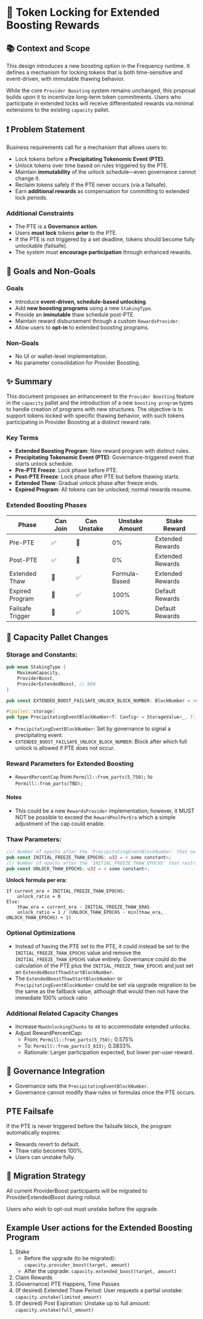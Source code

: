# 📄 Token Locking for Extended Boosting Rewards

## 📚 Context and Scope

This design introduces a new boosting option in the Frequency runtime. It defines a mechanism for locking tokens that is both time-sensitive and event-driven, with immutable thawing behavior.

While the core `Provider Boosting` system remains unchanged, this proposal builds upon it to incentivize long-term token commitments. Users who participate in extended locks will receive differentiated rewards via minimal extensions to the existing `capacity` pallet.

## ❗ Problem Statement

Business requirements call for a mechanism that allows users to:

- Lock tokens before a **Precipitating Tokenomic Event (PTE)**.
- Unlock tokens over time based on rules triggered by the PTE.
- Maintain **immutability** of the unlock schedule—even governance cannot change it.
- Reclaim tokens safely if the PTE never occurs (via a failsafe).
- Earn **additional rewards** as compensation for committing to extended lock periods.

### Additional Constraints

- The PTE is a **Governance action**.
- Users **must lock** tokens **prior** to the PTE.
- If the PTE is not triggered by a set deadline, tokens should become fully unlockable (failsafe).
- The system must **encourage participation** through enhanced rewards.

## 🎯 Goals and Non-Goals

### Goals

- Introduce **event-driven, schedule-based unlocking**.
- Add **new boosting programs** using a new `StakingType`.
- Provide an **immutable** thaw schedule post-PTE.
- Maintain reward disbursement through a custom `RewardsProvider`.
- Allow users to **opt-in** to extended boosting programs.

### Non-Goals

- No UI or wallet-level implementation.
- No parameter consolidation for Provider Boosting.

## ✨ Summary

This document proposes an enhancement to the `Provider Boosting` feature in the `capacity` pallet and the introduction
of a new `boosting program` types to handle creation of programs with new structures. The objective is to support tokens locked with specific
thawing behavior, with such tokens participating in Provider Boosting at a distinct reward rate.

### Key Terms

- **Extended Boosting Program**: New reward program with distinct rules.
- **Precipitating Tokenomic Event (PTE)**: Governance-triggered event that starts unlock schedule.
- **Pre-PTE Freeze**: Lock phase before PTE.
- **Post-PTE Freeze**: Lock phase after PTE but before thawing starts.
- **Extended Thaw**: Gradual unlock phase after freeze ends.
- **Expired Program**: All tokens can be unlocked; normal rewards resume.

### Extended Boosting Phases

| Phase            | Can Join | Can Unstake | Unstake Amount | Stake Reward     |
|------------------|----------|-------------|----------------|------------------|
| Pre-PTE          | ✅       | 🚫          | 0%             | Extended Rewards |
| Post-PTE         | ✅       | 🚫          | 0%             | Extended Rewards |
| Extended Thaw    | 🚫       | ✅          | Formula-Based  | Extended Rewards |
| Expired Program  | 🚫       | ✅          | 100%           | Default Rewards  |
| Failsafe Trigger | 🚫       | ✅          | 100%           | Default Rewards  |

## 📂 Capacity Pallet Changes

### Storage and Constants:

```rust
pub enum StakingType {
    MaximumCapacity,
    ProviderBoost,
    ProviderExtendedBoost, // NEW
}

pub const EXTENDED_BOOST_FAILSAFE_UNLOCK_BLOCK_NUMBER: BlockNumber = <some constant>;

#[pallet::storage]
pub type PrecipitatingEventBlockNumber<T: Config> = StorageValue<_, T::BlockNumber, OptionQuery>;
```

- `PrecipitatingEventBlockNumber`: Set by governance to signal a precipitating event.
- `EXTENDED_BOOST_FAILSAFE_UNLOCK_BLOCK_NUMBER`: Block after which full unlock is allowed if PTE does not occur.


### Reward Parameters for Extended Boosting

- `RewardPercentCap` from `Permill::from_parts(5_750);` to `Permill::from_parts(TBD);`

#### Notes

- This could be a new `RewardsProvider` implementation; however, it MUST NOT be possible to exceed the `RewardPoolPerEra` which a simple adjustment of the cap could enable.

### Thaw Parameters:

```rust
/// Number of epochs after the `PrecipitatingEventBlockNumber` that no unstaking is allowed
pub const INITIAL_FREEZE_THAW_EPOCHS: u32 = < some constant>;
/// Number of epochs after the `INITIAL_FREEZE_THAW_EPOCHS` that restrict the unstake amount
pub const UNLOCK_THAW_EPOCHS: u32 = < some constant>;
```

**Unlock formula per era:**

```text
If current_era < INITIAL_FREEZE_THAW_EPOCHS:
    unlock_ratio = 0
Else:
    thaw_era = current_era - INITIAL_FREEZE_THAW_ERAS
    unlock_ratio = 1 / (UNLOCK_THAW_EPOCHS - min(thaw_era, UNLOCK_THAW_EPOCHS) + 1)
```

### Optional Optimizations
- Instead of having the PTE set to the PTE, it could instead be set to the `INITIAL_FREEZE_THAW_EPOCHS` value and remove the `INITIAL_FREEZE_THAW_EPOCHS` value entirely. Governance could do the calculation of the PTE plus the `INITIAL_FREEZE_THAW_EPOCHS` and just set an `ExtendedBoostThawStartBlockNumber`.
- The `ExtendedBoostThawStartBlockNumber` or `PrecipitatingEventBlockNumber` could be set via upgrade migration to be the same as the fallback value, although that would then not have the immediate 100% unlock ratio

### Additional Related Capacity Changes

- Increase `MaxUnlockingChunks` to `40` to accommodate extended unlocks.
- Adjust RewardPercentCap:
    - From: `Permill::from_parts(5_750);` 0.575%
    - To: `Permill::from_parts(3_833);` 0.3833%
    - Rationale: Larger participation expected, but lower per-user reward.

## 🔐 Governance Integration

- Governance sets the `PrecipitatingEventBlockNumber`.
- Governance cannot modify thaw rules or formulas once the PTE occurs.

## PTE Failsafe

If the PTE is never triggered before the failsafe block, the program automatically expires:

- Rewards revert to default.
- Thaw ratio becomes 100%.
- Users can unstake fully.

## 🔄 Migration Strategy

All current ProviderBoost participants will be migrated to ProviderExtendedBoost during rollout.

Users who wish to opt-out must unstake before the upgrade.

## Example User actions for the Extended Boosting Program

1. Stake
    - Before the upgrade (to be migrated): `capacity.provider_boost(target, amount)`
    - After the upgrade: `capacity.extended_boost(target, amount)`
2. Claim Rewards
3. (Governance) PTE Happens, Time Passes
4. (If desired) Extended Thaw Period: User requests a partial unstake: `capacity.unstake(limited_amount)`
5. (If desired) Post Expiration: Unstake up to full amount: `capacity.unstake(full_amount)`
